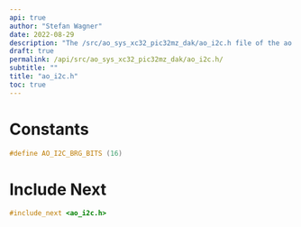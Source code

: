 ```yaml
---
api: true
author: "Stefan Wagner"
date: 2022-08-29
description: "The /src/ao_sys_xc32_pic32mz_dak/ao_i2c.h file of the ao real-time operating system."
draft: true
permalink: /api/src/ao_sys_xc32_pic32mz_dak/ao_i2c.h/
subtitle: ""
title: "ao_i2c.h"
toc: true
---
```


# Constants

```c
#define AO_I2C_BRG_BITS (16)
```

# Include Next

```c
#include_next <ao_i2c.h>
```

